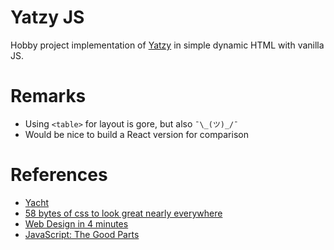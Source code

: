 # Yatzy JS

Hobby project implementation of [Yatzy](https://en.wikipedia.org/wiki/Yatzy) in simple dynamic HTML with vanilla JS.

# Remarks

* Using `<table>` for layout is gore, but also `¯\_(ツ)_/¯`
* Would be nice to build a React version for comparison

# References

* [Yacht](https://en.wikipedia.org/wiki/Yacht_(dice_game))
* [58 bytes of css to look great nearly everywhere](https://jrl.ninja/etc/1/)
* [Web Design in 4 minutes](https://jgthms.com/web-design-in-4-minutes/)
* [JavaScript: The Good Parts](https://www.oreilly.com/library/view/javascript-the-good/9780596517748/)
